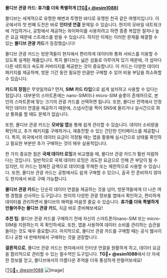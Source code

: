 **몰디브 관광 카드: 휴가를 더욱 특별하게 [[TG💪+ @esim1088](https://t.me/s/esim1088)]**

몰디브는 세계적으로 유명한 해변과 투명한 바다로 유명한 천국 같은 여행지입니다. 이곳에서의 첫 번째 도전은 바로 **인터넷 연결** 문제일 수 있습니다. 현지의 모바일 네트워크에 가입하거나, 공항에서 제공하는 와이파이를 사용하려고 하면 종종 복잡한 절차나 높은 요금 때문에 스트레스를 받을 수 있습니다. 하지만 이제는 이러한 문제를 해결할 수 있는 **몰디브 관광 카드**가 등장했습니다!

몰디브 관광 카드는 방문객들이 현지에서 편리하게 데이터와 통화 서비스를 이용할 수 있도록 설계된 제품입니다. 특히 몰디브는 넓은 섬들로 이루어져 있기 때문에, 각 섬마다 다른 네트워크 속도와 커버리지를 제공받는 것이 중요합니다. 이 카드는 다양한 데이터 패키지를 제공하며, 방문 기간 동안 필요한 만큼만 구매할 수 있어 비용 부담을 최소화할 수 있습니다.

**카드의 장점**은 무엇일까요? 먼저, **SIM 카드 타입**으로 쉽게 설치하고 사용할 수 있다는 점입니다. 대부분의 스마트폰에는 nano-SIM이나 micro-SIM 슬롯이 존재하므로, 본인의 스마트폰에 맞는 크기의 관광 카드를 선택하면 됩니다. 또한, 몰디브 전역에서 안정적인 데이터 연결을 제공하기 때문에, 스냅사진을 찍어 SNS에 올리거나 실시간으로 화상 통화를 할 때도 문제가 없습니다.

또한, 몰디브 관광 카드는 **모바일 앱**을 통해 쉽게 관리할 수 있습니다. 데이터 소비량을 확인하고, 추가 패키지를 구매하거나, 재충전할 수 있는 간단한 인터페이스를 제공합니다. 특히, 외국에서의 데이터 요금이 걱정될 때는 앱을 활용해 실시간으로 상태를 확인하고 필요한 부분만 추가 구매하는 것이 매우 실용적입니다.

한 가지 중요한 점은 **국제 데이터 로밍**과 비교했을 때, 몰디브 관광 카드가 훨씬 저렴하다는 것입니다. 일반적으로 국제 데이터 로밍은 과도한 요금으로 인해 큰 부담이 될 수 있지만, 이 카드는 정해진 금액으로 데이터를 무제한 또는 제한적으로 사용할 수 있습니다. 또한, 몰디브 관광 카드는 공항에서도 쉽게 구매할 수 있으니, 출국 전 준비하지 않아도 현지에서 바로 구매 가능합니다.

**몰디브 관광 카드**는 단순히 데이터 연결을 제공하는 것을 넘어, 방문객들에게 더 나은 여행 경험을 선사하는 도구입니다. 현지의 다양한 관광 정보를 앱에서 확인하고, 편리하게 데이터를 관리하면서 몰디브의 매력을 마음껏 즐길 수 있습니다. **휴가를 더욱 특별하게 만들어주는 몰디브 관광 카드**, 지금 바로 준비해보세요!

**추천 팁**: 몰디브 관광 카드를 구매하기 전에 자신의 스마트폰이nano-SIM 또는 micro-SIM을 지원하는지 꼭 확인하세요. 또한, 앱을 사용하여 데이터 소비를 관리하는 습관을 들이는 것도 매우 중요합니다. 마지막으로, 몰디브 관광 카드를 구매할 때는 공식 웹사이트나 공항 내 판매처에서 구매하는 것을 권장합니다.

**결론적으로**, 몰디브 관광 카드는 현지에서의 인터넷 연결을 원활하게 하고, 데이터 요금을 합리적으로 관리할 수 있는 필수적인 도구입니다. **TG💪+ @esim1088**에서 더 자세한 정보를 얻고, 몰디브에서의 아름다운 추억을 더욱 풍성하게 만들어보세요!

[[TG💪+ @esim1088](https://t.me/s/esim1088) ![Image](https://i.postimg.cc/Y0z9fWf4/image.png)]